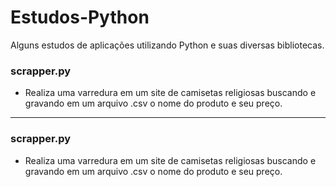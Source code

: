 # Estudos-Python
Alguns estudos de aplicações utilizando Python e suas diversas bibliotecas.

<h3><b>scrapper.py</h3></b>
<ul><li>Realiza uma varredura em um site de camisetas religiosas buscando e gravando em um arquivo .csv o nome do produto e seu preço.</li></ul>
<hr>
<h3><b>scrapper.py</h3></b>
<ul><li>Realiza uma varredura em um site de camisetas religiosas buscando e gravando em um arquivo .csv o nome do produto e seu preço.</li></ul>


